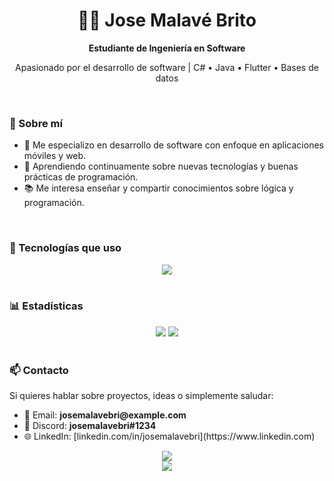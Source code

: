 <!-- Encabezado -->
<div align="center">
  <h1>👨‍💻 Jose Malavé Brito</h1>
  <p><strong>Estudiante de Ingeniería en Software</strong></p>
  <p>Apasionado por el desarrollo de software | C# • Java • Flutter • Bases de datos</p>
</div>

<br/>

<!-- Sobre mí -->
<h3>📌 Sobre mí</h3>
<ul>
  <li>🎯 Me especializo en desarrollo de software con enfoque en aplicaciones móviles y web.</li>
  <li>🚀 Aprendiendo continuamente sobre nuevas tecnologías y buenas prácticas de programación.</li>
  <li>📚 Me interesa enseñar y compartir conocimientos sobre lógica y programación.</li>
</ul>

<br/>

<!-- Tecnologías -->
<h3>🧰 Tecnologías que uso</h3>
<div align="center">
  <a href="https://skillicons.dev">
    <img src="https://skillicons.dev/icons?i=cs,java,flutter,html,css,js,mysql,git&theme=light" />
  </a>
</div>

<br/>

<!-- Estadísticas -->
<h3>📊 Estadísticas</h3>
<div align="center">
  <img src="https://github-readme-stats.anuraghazra1.vercel.app/api?username=josemalavebri&show_icons=true&theme=graywhite&hide_border=true" />
  <img src="https://github-readme-stats.anuraghazra1.vercel.app/api/top-langs/?username=josemalavebri&layout=compact&theme=graywhite&hide_border=true" />
</div>

<br/>

<!-- Contacto -->
<h3>📫 Contacto</h3>
<p>
  Si quieres hablar sobre proyectos, ideas o simplemente saludar:
</p>
<ul>
  <li>📧 Email: <strong>josemalavebri@example.com</strong></li>
  <li>💬 Discord: <strong>josemalavebri#1234</strong></li>
  <li>🌐 LinkedIn: [linkedin.com/in/josemalavebri](https://www.linkedin.com)</li>
</ul>

<div align="center">
  <div align="center">
      <img src="https://github-readme-stats.anuraghazra1.vercel.app/api/top-langs/?username=josemalavebri&theme=dark&hide_border=true&no-bg=true&no-frame=true&langs_count=10"/>
  </div>
  <div align="center">
      <a href="https://skillicons.dev">
        <img src="https://skillicons.dev/icons?i=cs,java,angular,flutter&theme=dark" />
      </a>
  </div>
</div>
